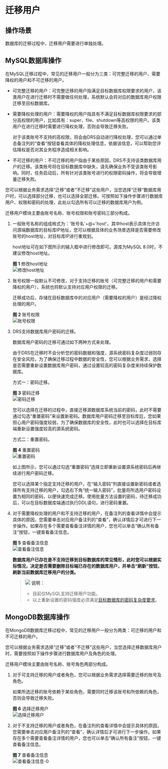 # 迁移用户<a name="drs_09_0017"></a>

## 操作场景<a name="section68531801746"></a>

数据库的迁移过程中，迁移用户需要进行单独处理。

## MySQL数据库操作<a name="section4453829875"></a>

在MySQL迁移过程中，常见的迁移用户一般分为三类：可完整迁移的用户、需要降权的用户和不可迁移的用户。

-   可完整迁移的用户：可完整迁移的用户指满足目标数据库权限要求的用户，该类用户在进行迁移时不需要做任何处理，系统默认会将对应的数据库用户权限迁移至目标数据库。
-   需要降权处理的用户：需要降权的用户指具有不满足目标数据库权限要求的部分高权限的用户，比如具有：super、file、shutdown等高权限的用户。该类用户在进行迁移时需要进行降权处理，否则会导致迁移失败。

    对于该类账号不支持的高权限，将会由DRS自动进行降权处理，您可以通过单击备注列的“查看“按钮查看具体的降权处理信息，依据该信息，可以帮助您评估降权是否对其业务程序造成相关影响。

-   不可迁移的用户：不可迁移的用户指由于某些原因，DRS不支持该类数据库用户的迁移。该类账号将在目标数据库中缺失，请先确保业务不受该类账号影响。同时，任务启动后，所有针对该类账号进行的权限密码操作，将会导致增量迁移失败。

您可以根据业务需求选择“迁移”或者“不迁移”这些用户，当您选择“迁移“数据库用户时，可以选择部分迁移，也可以选择全部迁移。可按照如下操作步骤进行数据库用户、权限和密码的处理，此处以勾选所有可以迁移的数据库用户为例。

迁移用户模块主要由账号名称、账号权限和账号密码三部分构成。

1.  一般账号名称的组成格式为：'账号名'+@+'_host_'，其中host表示具体允许访问源端数据库的目标库IP地址，您可以根据具体的业务场景选择是否需要修改账号的host地址，对目标库IP进行重规划。

    host地址可在如下图所示的输入框中进行修改即可。源库为MySQL 8.0时，不建议修改host地址。

    **图 1**  修改host地址<a name="fig8932194215210"></a>  
    ![](figures/修改host地址.png "修改host地址")

2.  账号权限一般默认不可修改，对于支持迁移的账号（可完整迁移的用户和需要降权的用户），系统也将默认支持对应用户权限的迁移。

    迁移成功后，存储在目标数据库中的对应用户（需要降权的用户）是经过降权处理的用户。

    **图 2**  账号权限<a name="fig92101334115316"></a>  
    ![](figures/账号权限.png "账号权限")

3.  DRS支持数据库用户密码的迁移。

    数据库用户密码的迁移可通过如下两种方式来处理。

    由于DRS在迁移时不会分析您的密码数据和强度，源系统密码复杂度过弱则存在安全风险，为了确保迁移过程中数据的安全性，您可以根据业务需求，选择是否需要重新设置数据库用户密码，通过设置较高的密码复杂度来持续保护数据库。

    方式一：密码迁移。

    **图 3**  密码迁移<a name="fig2015162719547"></a>  
    ![](figures/密码迁移.png "密码迁移")

    您可以选择在迁移的过程中，直接迁移源数据库系统当前的密码，此时不需要通过勾选“重置密码”来设置新密码。数据库用户密码迁移至目标库后，您如果担心用户密码强度较弱，为了确保数据库的安全性，此时也可以选择在目标库端重新设置强度较高的源系统密码。

    方式二：重置密码。

    **图 4**  重置密码<a name="fig159147919559"></a>  
    ![](figures/重置密码.png "重置密码")

    如上图所示，您可以通过勾选“重置密码”选择立即重新设置源系统密码后再继续进行用户密码迁移。

    您可以选择某个指定支持迁移的用户，在“输入密码”列直接设置新密码或者选择所有支持迁移的用户，勾选右下角“统一输入密码”，批量将所选用户密码设置为相同的密码，以便快速完成迁移。使用批量方法设置的密码，待迁移成功后，可以在目标数据库端通过执行DDL语句，进行密码重置。

4.  对于需要降权处理的用户和不支持迁移的用户，在备注列的查看详情中会提示具体的原因，您需要单击对应用户备注列的“查看”，确认详情后才可进行下一步操作。如果存在多个需要查看备注详情的用户，您也可以单击“确认所有备注”按钮，一键查看备注信息。

    **图 5**  查看备注信息<a name="fig83195114570"></a>  
    ![](figures/查看备注信息.png "查看备注信息")

    **数据库用户已存在是不支持迁移到目标数据库的常见情形，此时您可以根据实际情况，决定是否需要删除目标端已存在的数据库用户，并单击“刷新“按钮，刷新当前数据库迁移用户的分类。**

    >![](public_sys-resources/icon-note.gif) **说明：**   
    >-   目前仅MySQL支持迁移用户功能。  
    >-   以上重新设置的密码强度必须满足[目标数据库的密码复杂度要求](https://support.huaweicloud.com/drs_faq/drs_14_0004.html)。  


## MongoDB数据库操作<a name="section2971240194617"></a>

在MongoDB数据库迁移过程中，常见的迁移用户一般分为两类：可迁移的用户和不可迁移的用户。

您可以根据业务需求选择“迁移”或者“不迁移”这些用户，当您选择迁移数据库用户时，需要按照如下操作步骤进行数据库用户及角色的处理。

迁移用户模块主要由账号名称、账号角色两部分构成。

1.  对于可支持迁移的用户或者角色，您可以根据业务需求选择需要迁移的账号及角色。

    如果所选迁移的账号依赖于某些角色，需要同时迁移该账号和所依赖的角色，否则会导致迁移失败。

    **图 6**  选择迁移用户<a name="fig1494333355811"></a>  
    ![](figures/选择迁移用户.png "选择迁移用户")

2.  对于不支持迁移的用户或者角色，在备注列的查看详情中会提示具体的原因，您需要单击对应用户备注列的“查看”，确认详情后才可进行下一步操作。如果存在多个需要查看备注详情的用户，您也可以单击“确认所有备注”按钮，一键查看备注信息。

    **图 7**  查看备注信息<a name="fig680512351835"></a>  
    ![](figures/查看备注信息-0.png "查看备注信息-0")


